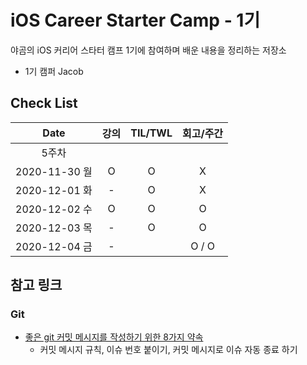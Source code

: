 # iOS Career Starter Camp - 1기

야곰의 iOS 커리어 스타터 캠프 1기에 참여하며 배운 내용을 정리하는 저장소

- 1기 캠퍼 Jacob

## Check List

| Date          | 강의 | TIL/TWL | 회고/주간 | 
| :-----------: | :--: | :-----: | :-------: |
| 5주차                                   ||||
| 2020-11-30 월 | O    | O       | X         |
| 2020-12-01 화 | -    | O       | X         |
| 2020-12-02 수 | O    | O       | O         |
| 2020-12-03 목 | -    | O       | O         |
| 2020-12-04 금 | -    |         | O / O     |

## 참고 링크

### Git 

- [좋은 git 커밋 메시지를 작성하기 위한 8가지 약속](https://djkeh.github.io/articles/How-to-write-a-git-commit-message-kor/)
    - 커밋 메시지 규칙, 이슈 번호 붙이기, 커밋 메시지로 이슈 자동 종료 하기